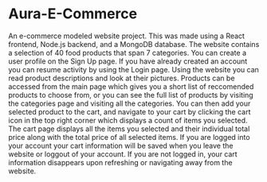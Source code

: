 # Aura-E-Commerce
An e-commerce modeled website project. This was made using a React frontend, Node.js backend, and a MongoDB database. The website contains a selection of 40 food products that span 7 categories. You can create a user profile on the Sign Up page. If you have already created an account you can resume activity by using the Login page. Using the website you can read product descriptions and look at their pictures. Products can be accessed from the main page which gives you a short list of reccomended products to choose from, or you can see the full list of products by visiting the categories page and visiting all the categories. You can then add your selected product to the cart, and navigate to your cart by clicking the cart icon in the top right corner which displays a count of items you selected. The cart page displays all the items you selected and their individual total price along with the total price of all selected items. If you are logged into your account your cart information will be saved when you leave the website or loggout of your account. If you are not logged in, your cart information disappears upon refreshing or navigating away from the website.
